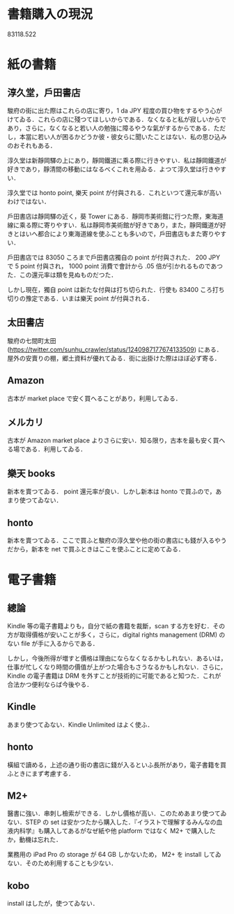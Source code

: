 書籍購入の現況
===

83118.522

# 紙の書籍

## 淳久堂，戶田書店

駿府の街に出た際はこれらの店に寄り，1 da JPY 程度の買ひ物をするやう心がけてゐる．これらの店に殘つてほしいからである．なくなると私が寂しいからであり，さらに，なくなると若い人の勉強に障るやうな氣がするからである．ただし，本當に若い人が困るかどうか彼・彼女らに聞いたことはない．私の思ひ込みのおそれもある．

淳久堂は新靜岡驛の上にあり，靜岡鐵道に乘る際に行きやすい．私は靜岡鐵道が好きであり，靜清間の移動にはなるべくこれを用ゐる．よつて淳久堂は行きやすい．

淳久堂では honto point, 樂天 point が付與される．これといつて還元率が高いわけではない．

戶田書店は靜岡驛の近く，葵 Tower にある．靜岡市美術館に行つた際，東海道線に乘る際に寄りやすい．私は靜岡市美術館が好きであり，また，靜岡鐵道が好きとはいへ都合により東海道線を使ふことも多いので，戶田書店もまた寄りやすい．

戶田書店では 83050 ころまで戶田書店獨自の point が付與された． 200 JPY で 5 point 付與され， 1000 point 消費で會計から .05 倍が引かれるものであつた．この還元率は類を見ぬものだつた．

しかし現在，獨自 point は新たな付與は打ち切られた．行使も 83400 ころ打ち切りの豫定である．いまは樂天 point が付與される．

## 太田書店

駿府の七間町太田 (https://twitter.com/sunhu_crawler/status/1240987177674133509) にある．屋外の安賣りの棚，郷土資料が優れてゐる．街に出掛けた際はほぼ必ず寄る．

## Amazon

古本が market place で安く買へることがあり，利用してゐる．

## メルカリ

古本が Amazon market place よりさらに安い．知る限り，古本を最も安く買へる場である．利用してゐる．

## 樂天 books

新本を賣つてゐる． point 還元率が良い．しかし新本は honto で買ふので，あまり使つてゐない．

## honto

新本を賣つてゐる．ここで買ふと駿府の淳久堂や他の街の書店にも錢が入るやうだから，新本を net で買ふときはここを使ふことに定めてゐる．

# 電子書籍

## 總論

Kindle 等の電子書籍よりも，自分で紙の書籍を裁斷，scan する方を好む．その方が取得價格が安いことが多く，さらに，digital rights management (DRM) のない file が手に入るからである．

しかし，今後所得が増すと價格は理由にならなくなるかもしれない．あるいは，仕事が忙しくなり時間の價值が上がつた場合もさうなるかもしれない．さらに，Kindle の電子書籍は DRM を外すことが技術的に可能であると知つた．これが合法かつ便利ならば今後やる．

## Kindle

あまり使つてゐない．Kindle Unlimited はよく使ふ．

## honto

橫組で讀める，上述の通り街の書店に錢が入るといふ長所があり，電子書籍を買ふときにまず考慮する．

## M2+

醫書に強い．串刺し檢索ができる．しかし價格が高い．このためあまり使つてゐない．STEP の set は安かつたから購入した．『イラストで理解するみんなの血液内科学』も購入してあるがなぜ紙や他 platform ではなく M2+ で購入したか，動機は忘れた．

業務用の iPad Pro の storage が 64 GB しかないため， M2+ を install してゐない．そのため利用することも少ない．

## kobo

install はしたが，使つてゐない．

